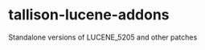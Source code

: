 tallison-lucene-addons
======================

Standalone versions of LUCENE_5205 and other patches
